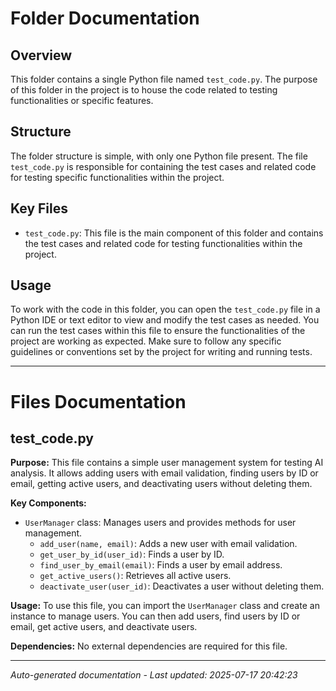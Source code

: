# Folder Documentation

## Overview
This folder contains a single Python file named `test_code.py`. The purpose of this folder in the project is to house the code related to testing functionalities or specific features.

## Structure
The folder structure is simple, with only one Python file present. The file `test_code.py` is responsible for containing the test cases and related code for testing specific functionalities within the project.

## Key Files
- `test_code.py`: This file is the main component of this folder and contains the test cases and related code for testing functionalities within the project.

## Usage
To work with the code in this folder, you can open the `test_code.py` file in a Python IDE or text editor to view and modify the test cases as needed. You can run the test cases within this file to ensure the functionalities of the project are working as expected. Make sure to follow any specific guidelines or conventions set by the project for writing and running tests.

---

# Files Documentation

## test_code.py

**Purpose:** This file contains a simple user management system for testing AI analysis. It allows adding users with email validation, finding users by ID or email, getting active users, and deactivating users without deleting them.

**Key Components:**
- `UserManager` class: Manages users and provides methods for user management.
  - `add_user(name, email)`: Adds a new user with email validation.
  - `get_user_by_id(user_id)`: Finds a user by ID.
  - `find_user_by_email(email)`: Finds a user by email address.
  - `get_active_users()`: Retrieves all active users.
  - `deactivate_user(user_id)`: Deactivates a user without deleting them.

**Usage:** To use this file, you can import the `UserManager` class and create an instance to manage users. You can then add users, find users by ID or email, get active users, and deactivate users.

**Dependencies:** No external dependencies are required for this file.

---
*Auto-generated documentation - Last updated: 2025-07-17 20:42:23*
